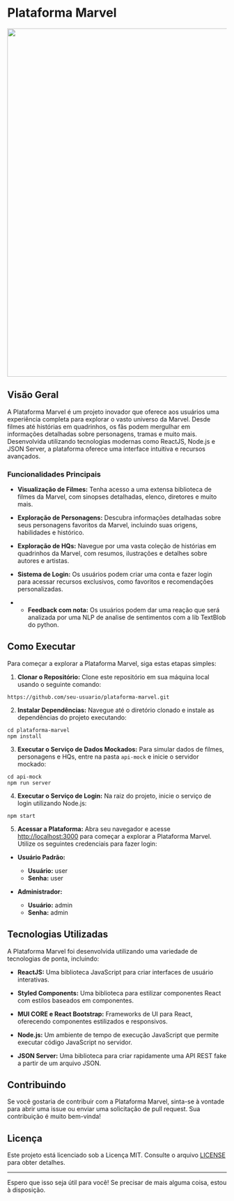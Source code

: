 # Plataforma Marvel

<img src="assets/marvel-template.gif" width="800">

## Visão Geral

A Plataforma Marvel é um projeto inovador que oferece aos usuários uma experiência completa para explorar o vasto universo da Marvel. Desde filmes até histórias em quadrinhos, os fãs podem mergulhar em informações detalhadas sobre personagens, tramas e muito mais. Desenvolvida utilizando tecnologias modernas como ReactJS, Node.js e JSON Server, a plataforma oferece uma interface intuitiva e recursos avançados.

### Funcionalidades Principais

- **Visualização de Filmes:** Tenha acesso a uma extensa biblioteca de filmes da Marvel, com sinopses detalhadas, elenco, diretores e muito mais.
  
- **Exploração de Personagens:** Descubra informações detalhadas sobre seus personagens favoritos da Marvel, incluindo suas origens, habilidades e histórico.

- **Exploração de HQs:** Navegue por uma vasta coleção de histórias em quadrinhos da Marvel, com resumos, ilustrações e detalhes sobre autores e artistas.

- **Sistema de Login:** Os usuários podem criar uma conta e fazer login para acessar recursos exclusivos, como favoritos e recomendações personalizadas.
  
- - **Feedback  com nota:** Os usuários podem dar uma reação que será analizada por uma NLP de analise de sentimentos com a lib TextBlob do python.

## Como Executar

Para começar a explorar a Plataforma Marvel, siga estas etapas simples:

1. **Clonar o Repositório:** Clone este repositório em sua máquina local usando o seguinte comando:


```
https://github.com/seu-usuario/plataforma-marvel.git
```

2. **Instalar Dependências:** Navegue até o diretório clonado e instale as dependências do projeto executando:

```
cd plataforma-marvel
npm install
```


3. **Executar o Serviço de Dados Mockados:** Para simular dados de filmes, personagens e HQs, entre na pasta `api-mock` e inicie o servidor mockado:

```
cd api-mock
npm run server
```

4. **Executar o Serviço de Login:** Na raiz do projeto, inicie o serviço de login utilizando Node.js:
```
npm start

```


5. **Acessar a Plataforma:** Abra seu navegador e acesse [http://localhost:3000](http://localhost:3000) para começar a explorar a Plataforma Marvel. Utilize os seguintes credenciais para fazer login:

- **Usuário Padrão:**
  - **Usuário:** user
  - **Senha:** user

- **Administrador:**
  - **Usuário:** admin
  - **Senha:** admin

## Tecnologias Utilizadas

A Plataforma Marvel foi desenvolvida utilizando uma variedade de tecnologias de ponta, incluindo:

- **ReactJS:** Uma biblioteca JavaScript para criar interfaces de usuário interativas.

- **Styled Components:** Uma biblioteca para estilizar componentes React com estilos baseados em componentes.

- **MUI CORE e React Bootstrap:** Frameworks de UI para React, oferecendo componentes estilizados e responsivos.

- **Node.js:** Um ambiente de tempo de execução JavaScript que permite executar código JavaScript no servidor.

- **JSON Server:** Uma biblioteca para criar rapidamente uma API REST fake a partir de um arquivo JSON.

## Contribuindo

Se você gostaria de contribuir com a Plataforma Marvel, sinta-se à vontade para abrir uma issue ou enviar uma solicitação de pull request. Sua contribuição é muito bem-vinda!

## Licença

Este projeto está licenciado sob a Licença MIT. Consulte o arquivo [LICENSE](LICENSE) para obter detalhes.

---

Espero que isso seja útil para você! Se precisar de mais alguma coisa, estou à disposição.
